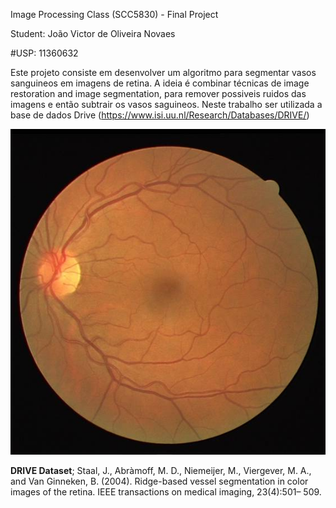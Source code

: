 Image Processing Class (SCC5830) - Final Project

Student: João Victor de Oliveira Novaes

#USP: 11360632

Este projeto consiste em desenvolver um algoritmo para segmentar vasos sanguineos em imagens de retina. A ideia é combinar técnicas de image restoration and image segmentation, para remover possiveis ruidos das imagens e então subtrair os vasos saguineos. Neste trabalho ser utilizada a base de dados Drive (https://www.isi.uu.nl/Research/Databases/DRIVE/) 

![Not found](./01_original.jpg)




**DRIVE Dataset**; Staal, J., Abràmoff, M. D., Niemeijer, M., Viergever, M. A., and Van Ginneken, B. (2004). Ridge-based
vessel segmentation in color images of the retina. IEEE transactions on medical imaging, 23(4):501–
509.
